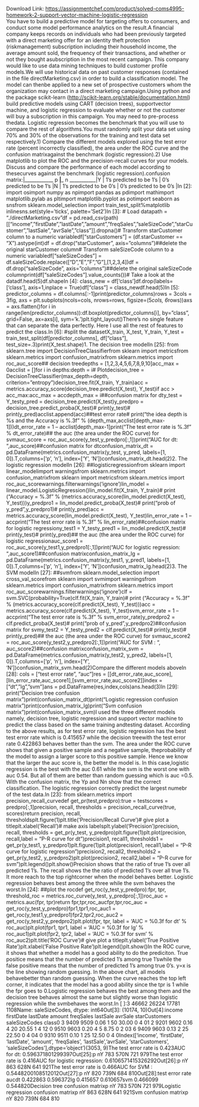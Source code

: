 Download Link: https://assignmentchef.com/product/solved-coms4995-homework-2-support-vector-machine-logistic-regression
<br>
You have to build a predictive model for targeting offers to consumers, and conduct some model performance analytics on the result.A financial company keeps records on individuals who had been previously targeted with a direct marketing offer for an identity theft protection (riskmanagement) subscription including their household income, the average amount sold, the frequency of their transactions, and whether or not they bought asubscription in the most recent campaign. This company would like to use data mining techniques to build customer profile models.We will use historical data on past customer responses (contained in the file directMarketing.csv) in order to build a classification model. The model can thenbe applied to a new set of prospective customers whom the organization may contact in a direct marketing campaign.Using python and the package scikit-learn (http://scikit-learn.org/stable/documentation.html) build predictive models using CART (decision trees), supportvector machine, and logistic regression to evaluate whether or not the customer will buy a subscription in this campaign. You may need to pre-process thedata. Logistic regression becomes the benchmark that you will use to compare the rest of algorithms.You must randomly split your data set using 70% and 30% of the observations for the training and test data set respectively.1) Compare the different models explored using the test error rate (percent incorrectly classified), the area under the ROC curve and the confusion matrixagainst the benchmark (logistic regression).2) Use matplotlib to plot the ROC and the precision-recall curves for your models. Discuss and compare the performance of each model according to thesecurves against the benchmark (logistic regression).confusion matrix:|____________ p __________|___________ n ___________|Y | 1’s predicted to be 1’s | 0’s predicted to be 1’s |N | 1’s predicted to be 0’s | 0’s predicted to be 0’s |In [2]: import osimport numpy as npimport pandas as pdimport mathimport matplotlib.pylab as pltimport matplotlib.pyplot as potimport seaborn as snsfrom sklearn.model_selection import train_test_split%matplotlib inlinesns.set(style=’ticks’, palette=’Set2′)In [3]: # Load datapath = “./directMarketing.csv”df = pd.read_csv(path)[[“income”,”firstDate”,”lastDate”,”amount”,”freqSales”,”saleSizeCode”,”starCustomer”,”lastSale”,“avrSale”,”class”]].dropna()# Transform starCustomer column to a numeric variabledf[“starCustomers”] = (df.starCustomer == “X”).astype(int)df = df.drop(“starCustomer”, axis=”columns”)##delete the original starCustomer column# Transform saleSizeCode column to a numeric variabledf[“saleSizeCodes”] = df.saleSizeCode.replace([“D”,”E”,”F”,”G”],[1,2,3,4])df = df.drop(“saleSizeCode”, axis=”columns”)##delete the original saleSizeCode columnprint(df[“saleSizeCodes”].value_counts())# Take a look at the datadf.head(5)df.shapeIn [4]: class_new = df[‘class’]df.drop(labels=[‘class’], axis=1,inplace = True)df[“class”] = class_newdf.head(5)In [5]: predictor_columns = df.columns[:-1]print(predictor_columns)rows = 3cols = 3fig, axs = plt.subplots(ncols=cols, nrows=rows, figsize=(5*cols, 6*rows))axs = axs.flatten()for i in range(len(predictor_columns)):df.boxplot(predictor_columns[i], by=”class”, grid=False, ax=axs[i], sym=’k.’)plt.tight_layout()There’s no single feature that can separate the data perfectly. Here I use all the rest of features to predict the class.In [6]: #split the datasetX_train, X_test, Y_train, Y_test = train_test_split(df[predictor_columns], df[“class”], test_size=.3)print(X_test.shape)1. The decision tree modelIn [25]: from sklearn.tree import DecisionTreeClassifierfrom sklearn import metricsfrom sklearn.metrics import confusion_matrixfrom sklearn.metrics import roc_auc_score## decision treedepths = [1,2,3,4,5,6,7,8,9,10]acc_max = 0acclist = []for i in depths:depth = i# Plotdecision_tree = DecisionTreeClassifier(max_depth=depth, criterion=”entropy”)decision_tree.fit(X_train, Y_train)acc = metrics.accuracy_score(decision_tree.predict(X_test), Y_test)if acc &gt; acc_max:acc_max = accdepth_max = i##confusion matrix for dty_test = Y_testy_pred = decision_tree.predict(X_test)y_predpro = decision_tree.predict_proba(X_test)# print(y_test)# print(y_pred)acclist.append(acc)##test error rate# print(“the idea depth is %s and the Accuracy is %.3f” % (depth_max,acclist[depth_max-1]))dt_error_rate = 1 – acclist[depth_max-1]print(“The test error rate is %.3f” % dt_error_rate)## the auc (the area under the ROC curve) for svmauc_score = roc_auc_score(y_test,y_predpro[:,1])print(“AUC for dt: “,auc_score)##confusion matrix for dtconfusion_matrix_dt = pd.DataFrame(metrics.confusion_matrix(y_test, y_pred, labels=[1, 0]).T,columns=[‘p’, ‘n’], index=[‘Y’, ‘N’])confusion_matrix_dt.head(2)2. The logistic regression modelIn [26]: ##logisticregressionfrom sklearn import linear_modelimport warningsfrom sklearn.metrics import confusion_matrixfrom sklearn import metricsfrom sklearn.metrics import roc_auc_scorewarnings.filterwarnings(‘ignore’)lin_model = linear_model.LogisticRegression()lin_model.fit(X_train, Y_train)# print (“Accuracy = %.3f” % (metrics.accuracy_score(lin_model.predict(X_test), Y_test)))y_predpro1 = lin_model.predict_proba(X_test)# print(“prob of y_pred”,y_predpro1)# print(y_pred)acc = metrics.accuracy_score(lin_model.predict(X_test), Y_test)lin_error_rate = 1 – accprint(“The test error rate is %.3f” % lin_error_rate)##confusion matrix for logistic regressiony_test1 = Y_testy_pred1 = lin_model.predict(X_test)# print(y_test)# print(y_pred)## the auc (the area under the ROC curve) for logistic regressionauc_score1 = roc_auc_score(y_test1,y_predpro1[:,1])print(“AUC for logistic regression: “,auc_score1)##confusion matrixconfusion_matrix_lg = pd.DataFrame(metrics.confusion_matrix(y_test1, y_pred1, labels=[1, 0]).T,columns=[‘p’, ‘n’], index=[‘Y’, ‘N’])confusion_matrix_lg.head(2)3. The SVM modelIn [27]: ##svmfrom sklearn.model_selection import cross_val_scorefrom sklearn import svmimport warningsfrom sklearn.metrics import confusion_matrixfrom sklearn.metrics import roc_auc_scorewarnings.filterwarnings(‘ignore’)clf = svm.SVC(probability=True)clf.fit(X_train, Y_train)# print (“Accuracy = %.3f” % (metrics.accuracy_score(clf.predict(X_test), Y_test)))acc = metrics.accuracy_score(clf.predict(X_test), Y_test)svm_error_rate = 1 – accprint(“The test error rate is %.3f” % svm_error_rate)y_predpro2 = clf.predict_proba(X_test)# print(“prob of y_pred”,y_predpro2)##confusion matrix for svmy_test2 = Y_testy_pred2 = clf.predict(X_test)# print(y_test)# print(y_pred)## the auc (the area under the ROC curve) for svmauc_score2 = roc_auc_score(y_test2,y_predpro2[:,1])print(“AUC for SVM : “, auc_score2)##confusion matrixconfusion_matrix_svm = pd.DataFrame(metrics.confusion_matrix(y_test2, y_pred2, labels=[1, 0]).T,columns=[‘p’, ‘n’], index=[‘Y’, ‘N’])confusion_matrix_svm.head(2)Compare the different models aboveIn [28]: cols = [“test error rate”, “auc”]res = [[dt_error_rate,auc_score],[lin_error_rate,auc_score1],[svm_error_rate,auc_score2]]index = [“dt”,”lg”,”svm”]ans = pd.DataFrame(res,index,cols)ans.head(3)In [29]: print(“Decision tree confusion matrix”)print(confusion_matrix_dt)print(“Logistic regression confusion matrix”)print(confusion_matrix_lg)print(“Svm confusion matrix”)print(confusion_matrix_svm)I used the three different models namely, decision tree, logistic regression and support vector machine to predict the class based on the same training andtesting dataset. According to the above results, as for test error rate, logistic regression has the best test error rate which is 0.415657 while the decision treewith the test error rate 0.422863 behaves better than the svm. The area under the ROC curve shows that given a positive sample and a negative sample, theprobability of the model to assign a larger score to this positive sample. Hence we know that the larger the auc score is, the better the model is. In this case,logistic regression is the best with the auc 0.61 while the svm is the worst one with auc 0.54. But all of them are better than random guessing which is auc =0.5. With the confusion matrix, the Yp and Nn show that the correct classification. The logistic regression correctly predict the largest numebr of the test data.In [23]: from sklearn.metrics import precision_recall_curvedef get_pr(test,predpro):true = testscores = predpro[:,1]precision, recall, thresholds = precision_recall_curve(true, scores)return precision, recall, thresholdsplt.figure(1)plt.title(‘Precision/Recall Curve’)# give plot a titleplt.xlabel(‘Recall’)# make axis labelsplt.ylabel(‘Precision’)precision, recall, thresholds = get_pr(y_test, y_predpro)plt.figure(1)plt.plot(precision, recall,label = “P-R curve for dt”)precision1, recall1, thresholds1 = get_pr(y_test1, y_predpro1)plt.figure(1)plt.plot(precision1, recall1,label = “P-R curve for logistic regression”)precision2, recall2, thresholds2 = get_pr(y_test2, y_predpro2)plt.plot(precision2, recall2,label = “P-R curve for svm”)plt.legend()plt.show()Precision shows that the ratio of true 1’s over all predicted 1’s. The recall shows the the ratio of predicted 1’s over all true 1’s. It more reach to the top rightcorner when the model behaves better. Logistic regression behaves best among the three while the svm behaves the worst.In [24]: ##plot the rocdef get_roc(y_test,y_predpro):fpr, tpr, threshold_roc = metrics.roc_curve(y_test, y_predpro[:,1])roc_auc = metrics.auc(fpr, tpr)return fpr,tpr,roc_aucfpr,tpr,roc_auc = get_roc(y_test,y_predpro)fpr1,tpr1,roc_auc1 = get_roc(y_test1,y_predpro1)fpr2,tpr2,roc_auc2 = get_roc(y_test2,y_predpro2)plt.plot(fpr, tpr, label = ‘AUC = %0.3f for dt’ % roc_auc)plt.plot(fpr1, tpr1, label = ‘AUC = %0.3f for lg’ % roc_auc1)plt.plot(fpr2, tpr2, label = ‘AUC = %0.3f for svm’ % roc_auc2)plt.title(‘ROC Curve’)# give plot a titleplt.ylabel(‘True Positive Rate’)plt.xlabel(‘False Positive Rate’)plt.legend()plt.show()In the ROC curve, it shows that whether a model has a good ability to do the prediciton. True positice means that the number of predicted 1’s among true 1’swhile the false positive means that the number of predicted 1’s among true 0’s. y=x is the line showing random guessing. In the above chart, all models behavebetter than random guessing. When the curve reaches the top left corner, it indicates that the model has a good ability since the tpr is 1 while the fpr goes to 0.Logistic regression behaves the best among them and the decision tree behaves almost the same but slightly worse than logistic regression while the svmbehaves the worst.In [ ]:3 46662 26224 17781 1108Name: saleSizeCodes, dtype: int64Out[3]: (10174, 10)Out[4]:income firstDate lastDate amount freqSales lastSale avrSale starCustomers saleSizeCodes class0 3 9409 9509 0.06 1 50 30.00 0 4 01 2 9201 9602 0.16 4 20 20.55 1 4 12 0 9510 9603 0.20 4 5 8.75 0 2 03 6 9409 9603 0.13 2 25 22.50 0 4 04 0 9310 9511 0.10 1 25 12.50 0 4 0Index([‘income’, ‘firstDate’, ‘lastDate’, ‘amount’, ‘freqSales’, ‘lastSale’,‘avrSale’, ‘starCustomers’, ‘saleSizeCodes’],dtype=’object’)(3053, 9)The test error rate is 0.423AUC for dt: 0.596371801299397Out[25]:p nY 783 570N 721 979The test error rate is 0.416AUC for logistic regression: 0.6106571415326292Out[26]:p nY 863 628N 641 921The test error rate is 0.466AUC for SVM : 0.5448200108512012Out[27]:p nY 820 739N 684 810Out[28]:test error rate aucdt 0.422863 0.596372lg 0.415657 0.610657svm 0.466099 0.544820Decision tree confusion matrixp nY 783 570N 721 979Logistic regression confusion matrixp nY 863 628N 641 921Svm confusion matrixp nY 820 739N 684 810